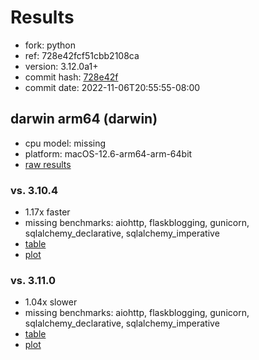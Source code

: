 # Results

- fork: python
- ref: 728e42fcf51cbb2108ca
- version: 3.12.0a1+
- commit hash: [728e42f](https://github.com/python/cpython/commit/728e42f)
- commit date: 2022-11-06T20:55:55-08:00

## darwin arm64 (darwin)

- cpu model: missing
- platform: macOS-12.6-arm64-arm-64bit
- [raw results](bm-20221106-darwin-arm64-python-728e42fcf51cbb2108ca-3.12.0a1%2B-728e42f.json)

### vs. 3.10.4

- 1.17x faster
- missing benchmarks: aiohttp, flaskblogging, gunicorn, sqlalchemy_declarative, sqlalchemy_imperative
- [table](bm-20221106-darwin-arm64-python-728e42fcf51cbb2108ca-3.12.0a1%2B-728e42f-vs-3.10.4.md)
- [plot](bm-20221106-darwin-arm64-python-728e42fcf51cbb2108ca-3.12.0a1%2B-728e42f-vs-3.10.4.png)

### vs. 3.11.0

- 1.04x slower
- missing benchmarks: aiohttp, flaskblogging, gunicorn, sqlalchemy_declarative, sqlalchemy_imperative
- [table](bm-20221106-darwin-arm64-python-728e42fcf51cbb2108ca-3.12.0a1%2B-728e42f-vs-3.11.0.md)
- [plot](bm-20221106-darwin-arm64-python-728e42fcf51cbb2108ca-3.12.0a1%2B-728e42f-vs-3.11.0.png)

